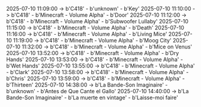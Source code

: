 2025-07-10 11:09:00 -> b'C418' - b'unknown' - b'Key'
2025-07-10 11:10:00 -> b'C418' - b'Minecraft - Volume Alpha' - b'Door'
2025-07-10 11:12:00 -> b'C418' - b'Minecraft - Volume Alpha' - b'Subwoofer Lullaby'
2025-07-10 11:15:00 -> b'C418' - b'Minecraft - Volume Alpha' - b'Death'
2025-07-10 11:16:00 -> b'C418' - b'Minecraft - Volume Alpha' - b'Living Mice'
2025-07-10 11:19:00 -> b'C418' - b'Minecraft - Volume Alpha' - b'Moog City'
2025-07-10 11:32:00 -> b'C418' - b'Minecraft - Volume Alpha' - b'Mice on Venus'
2025-07-10 13:52:00 -> b'C418' - b'Minecraft - Volume Alpha' - b'Dry Hands'
2025-07-10 13:53:00 -> b'C418' - b'Minecraft - Volume Alpha' - b'Wet Hands'
2025-07-10 13:55:00 -> b'C418' - b'Minecraft - Volume Alpha' - b'Clark'
2025-07-10 13:58:00 -> b'C418' - b'Minecraft - Volume Alpha' - b'Chris'
2025-07-10 13:59:00 -> b'C418' - b'Minecraft - Volume Alpha' - b'Thirteen'
2025-07-10 14:38:00 -> b'La Bande-Son Imaginaire' - b'unknown' - b'Antes de Que Cante el Gallo'
2025-07-10 14:40:00 -> b'La Bande-Son Imaginaire' - b'La muerte en vintage' - b'Laisse-moi faire'
